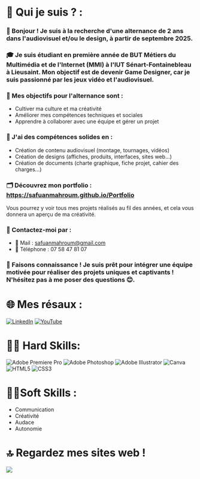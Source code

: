 # 💫 Qui je suis ? :

### 👋 Bonjour ! Je suis à la recherche d'une alternance de 2 ans dans l'audiovisuel et/ou le design, à partir de septembre 2025.

### 🎓 Je suis étudiant en première année de BUT Métiers du Multimédia et de l'Internet (MMI) à l'IUT Sénart-Fontainebleau à Lieusaint. Mon objectif est de devenir Game Designer, car je suis passionné par les jeux vidéo et l'audiovisuel.

### 📌 Mes objectifs pour l'alternance sont :
- Cultiver ma culture et ma créativité
- Améliorer mes compétences techniques et sociales
- Apprendre à collaborer avec une équipe et gérer un projet

### 💼 J'ai des compétences solides en :
- Création de contenu audiovisuel (montage, tournages, vidéos)
- Création de designs (affiches, produits, interfaces, sites web...)
- Création de documents (charte graphique, fiche projet, cahier des charges...)

### 🗂️ Découvrez mon portfolio : https://safuanmahroum.github.io/Portfolio
Vous pourrez y voir tous mes projets réalisés au fil des années, et cela vous donnera un aperçu de ma créativité.

### 📩 Contactez-moi par :
- 📧 Mail : safuanmahroum@gmail.com
- 📱 Téléphone : 07 58 47 81 07

### 🤝 Faisons connaissance ! Je suis prêt pour intégrer une équipe motivée pour réaliser des projets uniques et captivants ! N'hésitez pas à me poser des questions 😊.

# 🌐 Mes résaux :
[![LinkedIn](https://img.shields.io/badge/LinkedIn-%230077B5.svg?logo=linkedin&logoColor=white)](https://linkedin.com/in/SafuanMahroum) [![YouTube](https://img.shields.io/badge/YouTube-%23FF0000.svg?logo=YouTube&logoColor=white)](https://youtube.com/@ThePanterSwit) 

# 👨‍💻 Hard Skills:
![Adobe Premiere Pro](https://img.shields.io/badge/Adobe%20Premiere%20Pro-9999FF.svg?style=for-the-badge&logo=Adobe%20Premiere%20Pro&logoColor=white) ![Adobe Photoshop](https://img.shields.io/badge/adobe%20photoshop-%2331A8FF.svg?style=for-the-badge&logo=adobe%20photoshop&logoColor=white) ![Adobe Illustrator](https://img.shields.io/badge/adobe%20illustrator-%23FF9A00.svg?style=for-the-badge&logo=adobe%20illustrator&logoColor=white) ![Canva](https://img.shields.io/badge/Canva-%2300C4CC.svg?style=for-the-badge&logo=Canva&logoColor=white) ![HTML5](https://img.shields.io/badge/html5-%23E34F26.svg?style=for-the-badge&logo=html5&logoColor=white) ![CSS3](https://img.shields.io/badge/css3-%231572B6.svg?style=for-the-badge&logo=css3&logoColor=white)

# 👨‍🎓Soft Skills :
- Communication
- Créativité
- Audace
- Autonomie

# 🔝 Regardez mes sites web !
![](https://github-contributor-stats.vercel.app/api?username=SafuanMahroum&limit=5&theme=tokyonight&combine_all_yearly_contributions=true)
